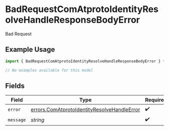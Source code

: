 # BadRequestComAtprotoIdentityResolveHandleResponseBodyError

Bad Request

## Example Usage

```typescript
import { BadRequestComAtprotoIdentityResolveHandleResponseBodyError } from "@speakeasy-api/bluesky/models/errors";

// No examples available for this model
```

## Fields

| Field                                                                                                      | Type                                                                                                       | Required                                                                                                   | Description                                                                                                |
| ---------------------------------------------------------------------------------------------------------- | ---------------------------------------------------------------------------------------------------------- | ---------------------------------------------------------------------------------------------------------- | ---------------------------------------------------------------------------------------------------------- |
| `error`                                                                                                    | [errors.ComAtprotoIdentityResolveHandleError](../../models/errors/comatprotoidentityresolvehandleerror.md) | :heavy_check_mark:                                                                                         | N/A                                                                                                        |
| `message`                                                                                                  | *string*                                                                                                   | :heavy_check_mark:                                                                                         | N/A                                                                                                        |